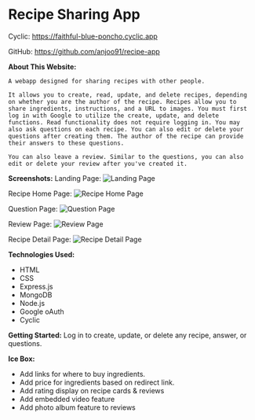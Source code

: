 # Recipe Sharing App
Cyclic: 
    https://faithful-blue-poncho.cyclic.app

GitHub: 
    https://github.com/anjoo91/recipe-app

**About This Website:**

    A webapp designed for sharing recipes with other people.

    It allows you to create, read, update, and delete recipes, depending on whether you are the author of the recipe. Recipes allow you to share ingredients, instructions, and a URL to images. You must first log in with Google to utilize the create, update, and delete functions. Read functionality does not require logging in. You may also ask questions on each recipe. You can also edit or delete your questions after creating them. The author of the recipe can provide their answers to these questions.

    You can also leave a review. Similar to the questions, you can also edit or delete your review after you've created it.

**Screenshots:**
Landing Page: 
    ![Landing Page](https://i.postimg.cc/m2yqwHNw/landing-page-recipe.png)

Recipe Home Page:
    ![Recipe Home Page](https://i.postimg.cc/hG2c3YL2/recipe-home-page.png)

Question Page: 
    ![Question Page](https://i.postimg.cc/3wvz2bLy/question-page.png)

Review Page: 
    ![Review Page](https://i.postimg.cc/j25X4Ds8/review-page-recipe.png)

Recipe Detail Page:
    ![Recipe Detail Page](https://i.postimg.cc/pLtG5Y9C/recipe-details-page.png)


**Technologies Used:**
* HTML
* CSS
* Express.js
* MongoDB
* Node.js
* Google oAuth
* Cyclic

**Getting Started:**
Log in to create, update, or delete any recipe, answer, or questions.


**Ice Box:**
* Add links for where to buy ingredients. 
* Add price for ingredients based on redirect link.
* Add rating display on recipe cards & reviews
* Add embedded video feature
* Add photo album feature to reviews